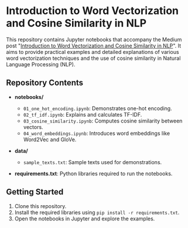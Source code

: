 # Introduction to Word Vectorization and Cosine Similarity in NLP

This repository contains Jupyter notebooks that accompany the Medium post "[Introduction to Word Vectorization and Cosine Similarity in NLP](https://medium.com/@florvela/introduction-to-word-vectorization-and-cosine-similarity-in-nlp-e6ef94586f71)". It aims to provide practical examples and detailed explanations of various word vectorization techniques and the use of cosine similarity in Natural Language Processing (NLP).

## Repository Contents

- **notebooks/**
  - `01_one_hot_encoding.ipynb`: Demonstrates one-hot encoding.
  - `02_tf_idf.ipynb`: Explains and calculates TF-IDF.
  - `03_cosine_similarity.ipynb`: Computes cosine similarity between vectors.
  - `04_word_embeddings.ipynb`: Introduces word embeddings like Word2Vec and GloVe.

- **data/**
  - `sample_texts.txt`: Sample texts used for demonstrations.

- **requirements.txt**: Python libraries required to run the notebooks.

## Getting Started

1. Clone this repository.
2. Install the required libraries using `pip install -r requirements.txt`.
3. Open the notebooks in Jupyter and explore the examples.